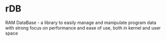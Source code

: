 rDB
===

RAM DataBase - a library to easily manage and manipulate program data with strong focus on performance and ease of use, both in kernel and user space

